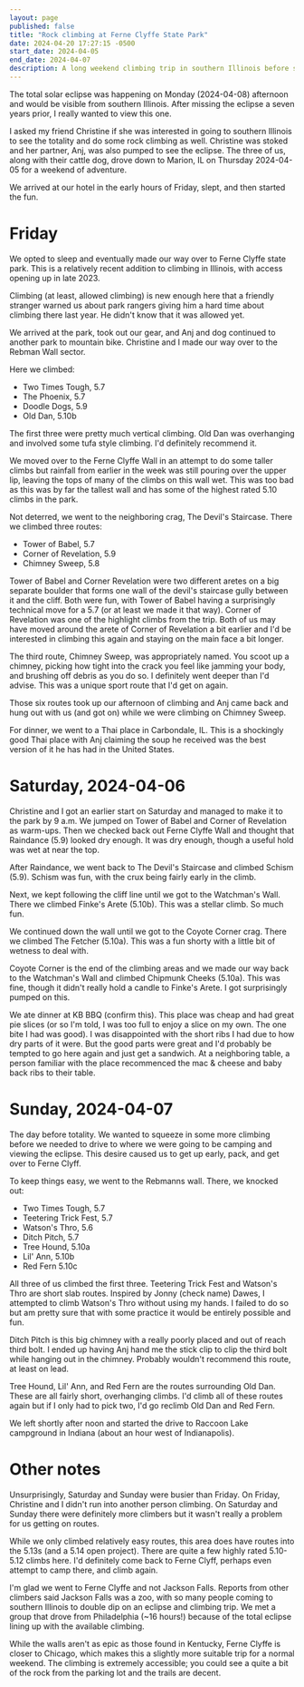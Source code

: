 ```yaml
---
layout: page
published: false
title: "Rock climbing at Ferne Clyffe State Park"
date: 2024-04-20 17:27:15 -0500
start_date: 2024-04-05
end_date: 2024-04-07
description: A long weekend climbing trip in southern Illinois before seeing the 2024 total solar eclipse.
---
```


The total solar eclipse was happening on Monday (2024-04-08) afternoon and would be visible from southern Illinois.
After missing the eclipse a seven years prior, I really wanted to view this one.

I asked my friend Christine if she was interested in going to southern Illinois to see the totality and do some rock climbing as well.
Christine was stoked and her partner, Anj, was also pumped to see the eclipse.
The three of us, along with their cattle dog, drove down to Marion, IL on Thursday 2024-04-05 for a weekend of adventure.

We arrived at our hotel in the early hours of Friday, slept, and then started the fun.

# Friday

We opted to sleep and eventually made our way over to Ferne Clyffe state park.
This is a relatively recent addition to climbing in Illinois, with access opening up in late 2023.

Climbing (at least, allowed climbing) is new enough here that a friendly stranger warned us about park rangers giving him a hard time about climbing there last year.
He didn't know that it was allowed yet.

We arrived at the park, took out our gear, and Anj and dog continued to another park to mountain bike.
Christine and I made our way over to the Rebman Wall sector.

Here we climbed:

- Two Times Tough, 5.7
- The Phoenix, 5.7
- Doodle Dogs, 5.9
- Old Dan, 5.10b

The first three were pretty much vertical climbing.
Old Dan was overhanging and involved some tufa style climbing.
I'd definitely recommend it.

We moved over to the Ferne Clyffe Wall in an attempt to do some taller climbs but rainfall from earlier in the week was still pouring over the upper lip, leaving the tops of many of the climbs on this wall wet.
This was too bad as this was by far the tallest wall and has some of the highest rated 5.10 climbs in the park.

Not deterred, we went to the neighboring crag, The Devil's Staircase.
There we climbed three routes:

- Tower of Babel, 5.7
- Corner of Revelation, 5.9
- Chimney Sweep, 5.8

Tower of Babel and Corner Revelation were two different aretes on a big separate boulder that forms one wall of the devil's staircase gully between it and the cliff.
Both were fun, with Tower of Babel having a surprisingly technical move for a 5.7 (or at least we made it that way).
Corner of Revelation was one of the highlight climbs from the trip.
Both of us may have moved around the arete of Corner of Revelation a bit earlier and I'd be interested in climbing this again and staying on the main face a bit longer.

The third route, Chimney Sweep, was appropriately named.
You scoot up a chimney, picking how tight into the crack you feel like jamming your body, and brushing off debris as you do so.
I definitely went deeper than I'd advise.
This was a unique sport route that I'd get on again.

Those six routes took up our afternoon of climbing and Anj came back and hung out with us (and got on) while we were climbing on Chimney Sweep.

For dinner, we went to a Thai place in Carbondale, IL.
This is a shockingly good Thai place with Anj claiming the soup he received was the best version of it he has had in the United States.

# Saturday, 2024-04-06

Christine and I got an earlier start on Saturday and managed to make it to the park by 9 a.m.
We jumped on Tower of Babel and Corner of Revelation as warm-ups.
Then we checked back out Ferne Clyffe Wall and thought that Raindance (5.9) looked dry enough.
It was dry enough, though a useful hold was wet at near the top.

After Raindance, we went back to The Devil's Staircase and climbed Schism (5.9).
Schism was fun, with the crux being fairly early in the climb.

Next, we kept following the cliff line until we got to the Watchman's Wall.
There we climbed Finke's Arete (5.10b).
This was a stellar climb.
So much fun.

We continued down the wall until we got to the Coyote Corner crag.
There we climbed The Fetcher (5.10a).
This was a fun shorty with a little bit of wetness to deal with.

Coyote Corner is the end of the climbing areas and we made our way back to the Watchman's Wall and climbed Chipmunk Cheeks (5.10a).
This was fine, though it didn't really hold a candle to Finke's Arete.
I got surprisingly pumped on this.

We ate dinner at KB BBQ (confirm this).
This place was cheap and had great pie slices (or so I'm told, I was too full to enjoy a slice on my own. The one bite I had was good).
I was disappointed with the short ribs I had due to how dry parts of it were. 
But the good parts were great and I'd probably be tempted to go here again and just get a sandwich.
At a neighboring table, a person familiar with the place recommenced the mac & cheese and baby back ribs to their table.

# Sunday, 2024-04-07

The day before totality.
We wanted to squeeze in some more climbing before we needed to drive to where we were going to be camping and viewing the eclipse.
This desire caused us to get up early, pack, and get over to Ferne Clyff.

To keep things easy, we went to the Rebmanns wall.
There, we knocked out:

- Two Times Tough, 5.7
- Teetering Trick Fest, 5.7
- Watson's Thro, 5.6
- Ditch Pitch, 5.7
- Tree Hound, 5.10a
- Lil' Ann, 5.10b
- Red Fern 5.10c

All three of us climbed the first three.
Teetering Trick Fest and Watson's Thro are short slab routes.
Inspired by Jonny (check name) Dawes, I attempted to climb Watson's Thro without using my hands.
I failed to do so but am pretty sure that with some practice it would be entirely possible and fun.

Ditch Pitch is this big chimney with a really poorly placed and out of reach third bolt.
I ended up having Anj hand me the stick clip to clip the third bolt while hanging out in the chimney.
Probably wouldn't recommend this route, at least on lead.

Tree Hound, Lil' Ann, and Red Fern are the routes surrounding Old Dan.
These are all fairly short, overhanging climbs.
I'd climb all of these routes again but if I only had to pick two, I'd go reclimb Old Dan and Red Fern.

We left shortly after noon and started the drive to Raccoon Lake campground in Indiana (about an hour west of Indianapolis).

# Other notes

Unsurprisingly, Saturday and Sunday were busier than Friday.
On Friday, Christine and I didn't run into another person climbing.
On Saturday and Sunday there were definitely more climbers but it wasn't really a problem for us getting on routes.

While we only climbed relatively easy routes, this area does have routes into the 5.13s (and a 5.14 open project).
There are quite a few highly rated 5.10-5.12 climbs here.
I'd definitely come back to Ferne Clyff, perhaps even attempt to camp there, and climb again.

I'm glad we went to Ferne Clyffe and not Jackson Falls.
Reports from other climbers said Jackson Falls was a zoo, with so many people coming to southern Illinois to double dip on an eclipse and climbing trip.
We met a group that drove from Philadelphia (~16 hours!) because of the total eclipse lining up with the available climbing.

While the walls aren't as epic as those found in Kentucky, Ferne Clyffe is closer to Chicago, which makes this a slightly more suitable trip for a normal weekend.
The climbing is extremely accessible; you could see a quite a bit of the rock from the parking lot and the trails are decent.
